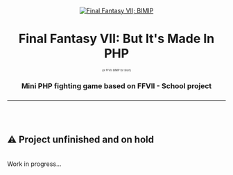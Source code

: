 <p align="center">
  <a href="" rel="noopener">
 <img src="https://i.imgur.com/BBUFSls.png" alt="Final Fantasy VII; BIMIP"></a>
</p>
<h1 align="center">Final Fantasy VII: But It's Made In PHP</h1><p align="center" style="font-size:0.4em; margin-top:1em">(or FFVII: BIMIP for short)</p>


<div align="center">
<h3 align="center">Mini PHP fighting game based on FFVII - School project<h3>
<p align="center"></p>
</div>

---

<br><br>

## ⚠️ Project unfinished and on hold

<br>
Work in progress...
